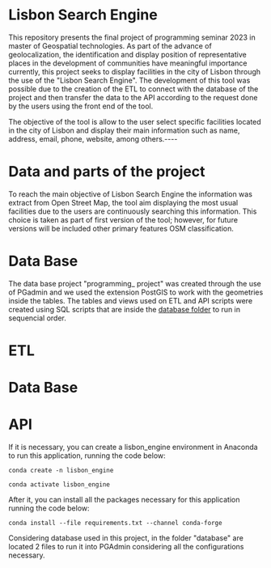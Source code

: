 # Lisbon Search Engine

This repository presents the final project of programming seminar 2023 in master of Geospatial technologies.
As part of the advance of geolocalization, the identification and display position of representative places in the development of communities have meaningful importance currently, this project seeks to display facilities in the city of Lisbon through the use of the "Lisbon Search Engine".
The development of this tool was possible due to the creation of the ETL to connect with the database of the project and then transfer the data to the API according to the request done by the users using the front end of the tool.

The objective of the tool is allow to the user select specific facilities located in the city of Lisbon and display their main information such as name, address, email, phone, website, among others.----

# Data and parts of the project

To reach the main objective of Lisbon Search Engine the information was extract from Open Street Map, the tool aim  displaying the most usual facilities due to the users are continuously searching this information. This choice is taken as part of first version of the tool; however, for future versions will be included other primary features OSM classification.

# Data Base
The data base project "programming_ project" was created through the use of PGadmin and we used the extension PostGIS to work with the geometries inside the tables. The tables and views used on ETL and API scripts were created using SQL scripts that are inside the [database folder](https://github.com/ProgrammingCourse2023/Lisbon_Search_Engine/tree/main/DB) to run in sequencial order.  

# ETL


# Data Base
# API




If it is necessary, you can create a lisbon_engine environment in Anaconda to run this application, running the code below:

    conda create -n lisbon_engine

    conda activate lisbon_engine

After it, you can install all the packages necessary for this application running the code below:

    conda install --file requirements.txt --channel conda-forge
  

Considering database used in this project, in the folder "database" are located 2 files to run it into PGAdmin considering all the configurations necessary.



